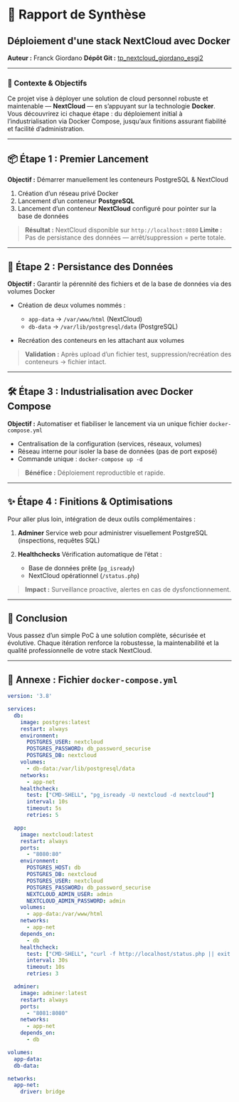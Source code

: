 # 🚀 Rapport de Synthèse

## Déploiement d'une stack NextCloud avec Docker

**Auteur :** Franck Giordano
**Dépôt Git :** [tp\_nextcloud\_giordano\_esgi2](https://github.com/fofo5019/tp_nextcloud_giordano_esgi2)

---

### 🎯 Contexte & Objectifs

Ce projet vise à déployer une solution de cloud personnel robuste et maintenable — **NextCloud** — en s’appuyant sur la technologie **Docker**.
Vous découvrirez ici chaque étape : du déploiement initial à l’industrialisation via Docker Compose, jusqu’aux finitions assurant fiabilité et facilité d’administration.

---

## 📦 Étape 1 : Premier Lancement

**Objectif :** Démarrer manuellement les conteneurs PostgreSQL & NextCloud

1. Création d’un réseau privé Docker
2. Lancement d’un conteneur **PostgreSQL**
3. Lancement d’un conteneur **NextCloud** configuré pour pointer sur la base de données

> **Résultat :** NextCloud disponible sur `http://localhost:8080`
> **Limite :** Pas de persistance des données — arrêt/suppression = perte totale.

---

## 💾 Étape 2 : Persistance des Données

**Objectif :** Garantir la pérennité des fichiers et de la base de données via des volumes Docker

* Création de deux volumes nommés :

  * `app-data` → `/var/www/html` (NextCloud)
  * `db-data`  → `/var/lib/postgresql/data` (PostgreSQL)
* Recréation des conteneurs en les attachant aux volumes

> **Validation :** Après upload d’un fichier test, suppression/recréation des conteneurs → fichier intact.

---

## 🛠️ Étape 3 : Industrialisation avec Docker Compose

**Objectif :** Automatiser et fiabiliser le lancement via un unique fichier `docker-compose.yml`

* Centralisation de la configuration (services, réseaux, volumes)
* Réseau interne pour isoler la base de données (pas de port exposé)
* Commande unique : `docker-compose up -d`

> **Bénéfice :** Déploiement reproductible et rapide.

---

## ✨ Étape 4 : Finitions & Optimisations

Pour aller plus loin, intégration de deux outils complémentaires :

1. **Adminer**
   Service web pour administrer visuellement PostgreSQL (inspections, requêtes SQL)

2. **Healthchecks**
   Vérification automatique de l’état :

   * Base de données prête (`pg_isready`)
   * NextCloud opérationnel (`/status.php`)

> **Impact :** Surveillance proactive, alertes en cas de dysfonctionnement.

---

## 📝 Conclusion

Vous passez d’un simple PoC à une solution complète, sécurisée et évolutive.
Chaque itération renforce la robustesse, la maintenabilité et la qualité professionnelle de votre stack NextCloud.

---

## 📎 Annexe : Fichier `docker-compose.yml`

```yaml
version: '3.8'

services:
  db:
    image: postgres:latest
    restart: always
    environment:
      POSTGRES_USER: nextcloud
      POSTGRES_PASSWORD: db_password_securise
      POSTGRES_DB: nextcloud
    volumes:
      - db-data:/var/lib/postgresql/data
    networks:
      - app-net
    healthcheck:
      test: ["CMD-SHELL", "pg_isready -U nextcloud -d nextcloud"]
      interval: 10s
      timeout: 5s
      retries: 5

  app:
    image: nextcloud:latest
    restart: always
    ports:
      - "8080:80"
    environment:
      POSTGRES_HOST: db
      POSTGRES_DB: nextcloud
      POSTGRES_USER: nextcloud
      POSTGRES_PASSWORD: db_password_securise
      NEXTCLOUD_ADMIN_USER: admin
      NEXTCLOUD_ADMIN_PASSWORD: admin
    volumes:
      - app-data:/var/www/html
    networks:
      - app-net
    depends_on:
      - db
    healthcheck:
      test: ["CMD-SHELL", "curl -f http://localhost/status.php || exit 1"]
      interval: 30s
      timeout: 10s
      retries: 3

  adminer:
    image: adminer:latest
    restart: always
    ports:
      - "8081:8080"
    networks:
      - app-net
    depends_on:
      - db

volumes:
  app-data:
  db-data:

networks:
  app-net:
    driver: bridge
